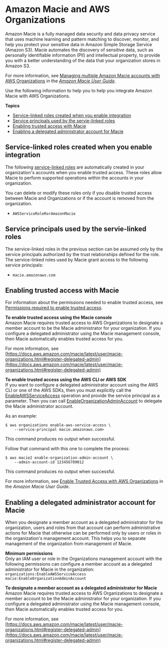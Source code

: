 # Amazon Macie and AWS Organizations<a name="services-that-can-integrate-macie"></a>

Amazon Macie is a fully managed data security and data privacy service that uses machine learning and pattern matching to discover, monitor, and help you protect your sensitive data in Amazon Simple Storage Service \(Amazon S3\)\. Macie automates the discovery of sensitive data, such as personally identifiable information \(PII\) and intellectual property, to provide you with a better understanding of the data that your organization stores in Amazon S3\.

For more information, see [Managing multiple Amazon Macie accounts with AWS Organizations](https://docs.aws.amazon.com/macie/latest/user/macie-organizations.html) in the *[Amazon Macie User Guide](https://docs.aws.amazon.com/macie/latest/userguide/)*\.

Use the following information to help you to help you integrate Amazon Macie with AWS Organizations\.

**Topics**
+ [Service\-linked roles created when you enable integration](#integrate-enable-slr-macie)
+ [Service principals used by the servie\-linked roles](#integrate-enable-svcprin-macie)
+ [Enabling trusted access with Macie](#integrate-enable-ta-macie)
+ [Enabling a delegated administrator account for Macie](#integrate-enable-da-macie)

## Service\-linked roles created when you enable integration<a name="integrate-enable-slr-macie"></a>

The following [service\-linked roles](https://docs.aws.amazon.com/IAM/latest/UserGuide/using-service-linked-roles.html) are automatically created in your organization's accounts when you enable trusted access\. These roles allow Macie to perform supported operations within the accounts in your organization\.

You can delete or modify these roles only if you disable trusted access between Macie and Organizations or if the account is removed from the organization\.
+ `AWSServiceRoleRorAmazonMacie`

## Service principals used by the servie\-linked roles<a name="integrate-enable-svcprin-macie"></a>

The service\-linked roles in the previous section can be assumed only by the service principals authorized by the trust relationships defined for the role\. The service\-linked roles used by Macie grant access to the following service principals:
+ `macie.amazonaws.com`

## Enabling trusted access with Macie<a name="integrate-enable-ta-macie"></a>

For information about the permissions needed to enable trusted access, see [Permissions required to enable trusted access](orgs_integrate_services.md#orgs_trusted_access_perms)\.

**To enable trusted access using the Macie console**  
Amazon Macie requires trusted access to AWS Organizations to designate a member account to be the Macie administrator for your organization\. If you configure a delegated administrator using the Macie management console, then Macie automatically enables trusted access for you\.

For more information, see [https://docs.aws.amazon.com/macie/latest/user/macie-organizations.html#register-delegated-admin](https://docs.aws.amazon.com/macie/latest/user/macie-organizations.html#register-delegated-admin)

**To enable trusted access using the AWS CLI or AWS SDK**  
If you want to configure a delegated administrator account using the AWS CLI or one of the AWS SDKs, then you must explicitly call the [EnableAWSServiceAccess](https://docs.aws.amazon.com/organizations/latest/APIReference/API_EnableAWSServiceAccess.html) operation and provide the service principal as a parameter\. Then you can call [EnableOrganizationAdminAccount](https://docs.aws.amazon.com/macie/latest/APIReference/admin.html#EnableOrganizationAdminAccount) to delegate the Macie administrator account\.

As an example:

```
$ aws organizations enable-aws-service-access \
    --service-principal macie.amazonaws.com>
```

This command produces no output when successful\.

Follow that command with this one to complete the process:

```
$ aws macie2 enable-organization-admin-account \
    --admin-account-id 123456789012
```

This command produces no output when successful\.

For more information, see [Enable Trusted Access with AWS Organizations](https://docs.aws.amazon.com/macie/latest/user/macie-organizations.html#register-delegated-admin) in the *Amazon Macie User Guide*\.

## Enabling a delegated administrator account for Macie<a name="integrate-enable-da-macie"></a>

When you designate a member account as a delegated administrator for the organization, users and roles from that account can perform administrative actions for Macie that otherwise can be performed only by users or roles in the organization's management account\. This helps you to separate management of the organization from management of Macie\.

**Minimum permissions**  
Only an IAM user or role in the Organizations management account with the following permissions can configure a member account as a delegated administrator for Macie in the organization:  
`organizations:EnableAWSServiceAccess`
`macie:EnableOrganizationAdminAccount`

**To designate a member account as a delegated administrator for Macie**  
Amazon Macie requires trusted access to AWS Organizations to designate a member account to be the Macie administrator for your organization\. If you configure a delegated administrator using the Macie management console, then Macie automatically enables trusted access for you\.

For more information, see [https://docs.aws.amazon.com/macie/latest/user/macie-organizations.html#register-delegated-admin](https://docs.aws.amazon.com/macie/latest/user/macie-organizations.html#register-delegated-admin)